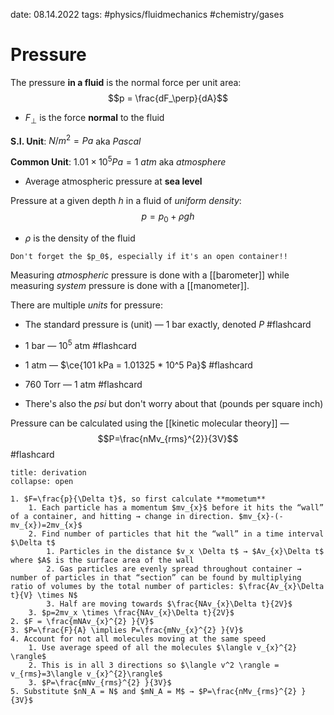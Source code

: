 date: 08.14.2022
tags: #physics/fluidmechanics #chemistry/gases
# Pressure
The pressure **in a fluid** is the normal force per unit area:
$$p = \frac{dF_\perp}{dA}$$
- $F_\perp$ is the force **normal** to the fluid

**S.I. Unit**: $N/m^2 = Pa$ aka *Pascal*

**Common Unit**: $1.01 \times 10^5 Pa = 1\ atm$ aka *atmosphere*
- Average atmospheric pressure at **sea level**

Pressure at a given depth $h$ in a fluid of *uniform density*:
$$p = p_0 + \rho gh$$
- $\rho$ is the density of the fluid
```ad-danger
Don't forget the $p_0$, especially if it's an open container!!
```

Measuring *atmospheric* pressure is done with a [[barometer]] while measuring *system* pressure is done with a [[manometer]].

There are multiple *units* for pressure:
- The standard pressure is (unit) — 1 bar exactly, denoted $P$ #flashcard 
<!--SR:!2022-11-22,3,250-->
- 1 bar — $10^5$ atm #flashcard 
<!--SR:!2022-11-20,1,230-->
- 1 atm — $\ce{101 kPa = 1.01325 * 10^5 Pa}$ #flashcard
<!--SR:!2022-11-22,3,250-->
- 760 Torr — 1 atm #flashcard 
<!--SR:!2022-11-22,3,250-->
- There's also the $psi$ but don't worry about that (pounds per square inch)

Pressure can be calculated using the [[kinetic molecular theory]] — $$P=\frac{nMv_{rms}^{2}}{3V}$$ #flashcard 


```ad-note
title: derivation
collapse: open

1. $F=\frac{p}{\Delta t}$, so first calculate **mometum**
	1. Each particle has a momentum $mv_{x}$ before it hits the “wall” of a container, and hitting → change in direction. $mv_{x}-(-mv_{x})=2mv_{x}$
	2. Find number of particles that hit the “wall” in a time interval $\Delta t$
		1. Particles in the distance $v_x \Delta t$ → $Av_{x}\Delta t$ where $A$ is the surface area of the wall
		2. Gas particles are evenly spread throughout container → number of particles in that “section” can be found by multiplying ratio of volumes by the total number of particles: $\frac{Av_{x}\Delta t}{V} \times N$
		3. Half are moving towards $\frac{NAv_{x}\Delta t}{2V}$
	3. $p=2mv_x \times \frac{NAv_{x}\Delta t}{2V}$
2. $F = \frac{mNAv_{x}^{2} }{V}$
3. $P=\frac{F}{A} \implies P=\frac{mNv_{x}^{2} }{V}$
4. Account for not all molecules moving at the same speed
	1. Use average speed of all the molecules $\langle v_{x}^{2} \rangle$
	2. This is in all 3 directions so $\langle v^2 \rangle = v_{rms}=3\langle v_{x}^{2}\rangle$
	3. $P=\frac{mNv_{rms}^{2} }{3V}$
5. Substitute $nN_A = N$ and $mN_A = M$ → $P=\frac{nMv_{rms}^{2} }{3V}$
```

